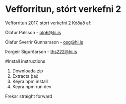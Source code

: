 # Vefforritun, stórt verkefni 2

Vefforritun 2017, stórt verkefni 2
Kóðað af:


Ólafur Pálsson - olp6@hi.is

Ólafur Sverrir Gunnarsson - osg@hi.is

Þorgeir Sigurðarson - ths222@hi.is

#Install instructions

1. Downloada zip
2. Extracta það
3. Keyra npm install
4. Keyra npm run dev

Frekar straight forward
